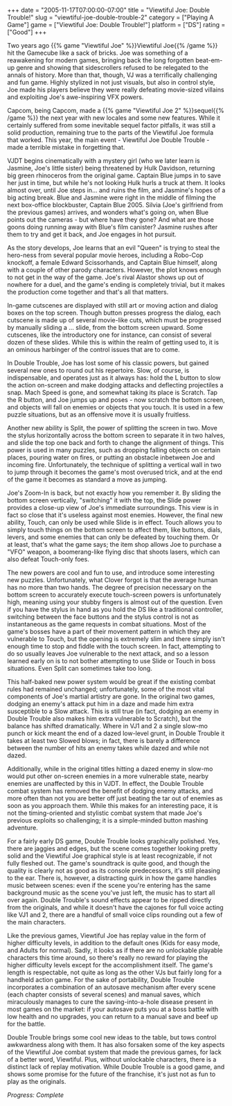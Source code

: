 +++
date = "2005-11-17T07:00:00-07:00"
title = "Viewtiful Joe: Double Trouble!"
slug = "viewtiful-joe-double-trouble-2"
category = ["Playing A Game"]
game = ["Viewtiful Joe: Double Trouble!"]
platform = ["DS"]
rating = ["Good"]
+++

Two years ago {{% game "Viewtiful Joe" %}}Viewtiful Joe{{% /game %}} hit the Gamecube like a sack of bricks. Joe was something of a reawakening for modern games, bringing back the long forgotten beat-em-up genre and showing that sidescrollers refused to be relegated to the annals of history. More than that, though, VJ was a terrifically challenging and fun game. Highly stylized in not just visuals, but also in control style, Joe made his players believe they were really defeating movie-sized villains and exploiting Joe's awe-inspiring VFX powers.

Capcom, being Capcom, made a {{% game "Viewtiful Joe 2" %}}sequel{{% /game %}} the next year with new locales and some new features. While it certainly suffered from some inevitable sequel factor pitfalls, it was still a solid production, remaining true to the parts of the Viewtiful Joe formula that worked. This year, the main event - Viewtiful Joe Double Trouble - made a terrible mistake in forgetting that.

VJDT begins cinematically with a mystery girl (who we later learn is Jasmine, Joe's little sister) being threatened by Hulk Davidson, returning big green rhinoceros from the original game. Captain Blue jumps in to save her just in time, but while he's not looking Hulk hurls a truck at them. It looks almost over, until Joe steps in... and ruins the film, and Jasmine's hopes of a big acting break. Blue and Jasmine were right in the middle of filming the next box-office blockbuster, Captain Blue 2005. Silvia (Joe's girlfriend from the previous games) arrives, and wonders what's going on, when Blue points out the cameras - but where have they gone? And what are those goons doing running away with Blue's film canister? Jasmine rushes after them to try and get it back, and Joe engages in hot pursuit.

As the story develops, Joe learns that an evil "Queen" is trying to steal the hero-ness from several popular movie heroes, including a Robo-Cop knockoff, a female Edward Scissorhands, and Captain Blue himself, along with a couple of other parody characters. However, the plot knows enough to not get in the way of the game. Joe's rival Alastor shows up out of nowhere for a duel, and the game's ending is completely trivial, but it makes the production come together and that's all that matters.

In-game cutscenes are displayed with still art or moving action and dialog boxes on the top screen. Though button presses progress the dialog, each cutscene is made up of several movie-like cuts, which must be progressed by manually sliding a ... slide, from the bottom screen upward. Some cutscenes, like the introductory one for instance, can consist of several dozen of these slides. While this is within the realm of getting used to, it is an ominous harbinger of the control issues that are to come.

In Double Trouble, Joe has lost some of his classic powers, but gained several new ones to round out his repertoire. Slow, of course, is indispensable, and operates just as it always has: hold the L button to slow the action on-screen and make dodging attacks and deflecting projectiles a snap. Mach Speed is gone, and somewhat taking its place is Scratch. Tap the R button, and Joe jumps up and poses - now scratch the bottom screen, and objects will fall on enemies or objects that you touch. It is used in a few puzzle situations, but as an offensive move it is usually fruitless.

Another new ability is Split, the power of splitting the screen in two. Move the stylus horizontally across the bottom screen to separate it in two halves, and slide the top one back and forth to change the alignment of things. This power is used in many puzzles, such as dropping falling objects on certain places, pouring water on fires, or putting an obstacle inbetween Joe and incoming fire. Unfortunately, the technique of splitting a vertical wall in two to jump through it becomes the game's most overused trick, and at the end of the game it becomes as standard a move as jumping.

Joe's Zoom-In is back, but not exactly how you remember it. By sliding the bottom screen vertically, "switching" it with the top, the Slide power provides a close-up view of Joe's immediate surroundings. This view is in fact so close that it's useless against most enemies. However, the final new ability, Touch, can only be used while Slide is in effect. Touch allows you to simply touch things on the bottom screen to affect them, like buttons, dials, levers, and some enemies that can only be defeated by touching them. Or at least, that's what the game says; the item shop allows Joe to purchase a "VFO" weapon, a boomerang-like flying disc that shoots lasers, which can also defeat Touch-only foes.

The new powers are cool and fun to use, and introduce some interesting new puzzles. Unfortunately, what Clover forgot is that the average human has no more than two hands. The degree of precision necessary on the bottom screen to accurately execute touch-screen powers is unfortunately high, meaning using your stubby fingers is almost out of the question. Even if you have the stylus in hand as you hold the DS like a traditional controller, switching between the face buttons and the stylus control is not as instantaneous as the game requests in combat situations. Most of the game's bosses have a part of their movement pattern in which they are vulnerable to Touch, but the opening is extremely slim and there simply isn't enough time to stop and fiddle with the touch screen. In fact, attempting to do so usually leaves Joe vulnerable to the next attack, and so a lesson learned early on is to not bother attempting to use Slide or Touch in boss situations. Even Split can sometimes take too long.

This half-baked new power system would be great if the existing combat rules had remained unchanged; unfortunately, some of the most vital components of Joe's martial artistry are gone. In the original two games, dodging an enemy's attack put him in a daze and made him extra susceptible to a Slow attack. This is still true (in fact, dodging an enemy in Double Trouble also makes him extra vulnerable to Scratch), but the balance has shifted dramatically. Where in VJ1 and 2 a single slow-mo punch or kick meant the end of a dazed low-level grunt, in Double Trouble it takes at least two Slowed blows; in fact, there is barely a difference between the number of hits an enemy takes while dazed and while not dazed.

Additionally, while in the original titles hitting a dazed enemy in slow-mo would put other on-screen enemies in a more vulnerable state, nearby enemies are unaffected by this in VJDT. In effect, the Double Trouble combat system has removed the benefit of dodging enemy attacks, and more often than not you are better off just beating the tar out of enemies as soon as you approach them. While this makes for an interesting pace, it is not the timing-oriented and stylistic combat system that made Joe's previous exploits so challenging; it is a simple-minded button mashing adventure.

For a fairly early DS game, Double Trouble looks graphically polished. Yes, there are jaggies and edges, but the scene comes together looking pretty solid and the Viewtiful Joe graphical style is at least recognizable, if not fully fleshed out. The game's soundtrack is quite good, and though the quality is clearly not as good as its console predecessors, it's still pleasing to the ear. There is, however, a distracting quirk in how the game handles music between scenes: even if the scene you're entering has the same background music as the scene you've just left, the music has to start all over again. Double Trouble's sound effects appear to be ripped directly from the originals, and while it doesn't have the cajones for full voice acting like VJ1 and 2, there are a handful of small voice clips rounding out a few of the main characters.

Like the previous games, Viewtiful Joe has replay value in the form of higher difficulty levels, in addition to the default ones (Kids for easy mode, and Adults for normal). Sadly, it looks as if there are no unlockable playable characters this time around, so there's really no reward for playing the higher difficulty levels except for the accomplishment itself. The game's length is respectable, not quite as long as the other VJs but fairly long for a handheld action game. For the sake of portability, Double Trouble incorporates a combination of an autosave mechanism after every scene (each chapter consists of several scenes) and manual saves, which miraculously manages to cure the saving-into-a-hole disease present in most games on the market: if your autosave puts you at a boss battle with low health and no upgrades, you can return to a manual save and beef up for the battle.

Double Trouble brings some cool new ideas to the table, but tows control awkwardness along with them. It has also forsaken some of the key aspects of the Viewtiful Joe combat system that made the previous games, for lack of a better word, Viewtiful. Plus, without unlockable characters, there is a distinct lack of replay motivation. While Double Trouble is a good game, and shows some promise for the future of the franchise, it's just not as fun to play as the originals.

<i>Progress: Complete</i>